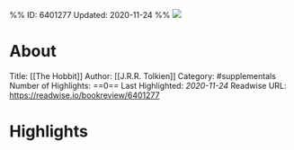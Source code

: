 %%
ID: 6401277
Updated: 2020-11-24
%%
![](https://images-na.ssl-images-amazon.com/images/I/61Ng-W9EhBL._SL500_.jpg)

# About
Title: [[The Hobbit]]
Author: [[J.R.R. Tolkien]]
Category: #supplementals
Number of Highlights: ==0==
Last Highlighted: *2020-11-24*
Readwise URL: https://readwise.io/bookreview/6401277

# Highlights 